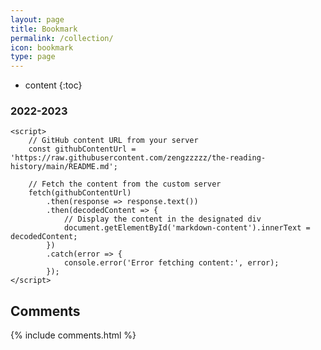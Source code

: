 ```yaml
---
layout: page
title: Bookmark
permalink: /collection/
icon: bookmark
type: page
---
```


* content
{:toc}

### 2022-2023

<html>
<head>
    <title>GitHub Markdown Viewer</title>
</head>
<body>
    <div id="markdown-content"></div>

    <script>
        // GitHub content URL from your server
        const githubContentUrl = 'https://raw.githubusercontent.com/zengzzzzz/the-reading-history/main/README.md';

        // Fetch the content from the custom server
        fetch(githubContentUrl)
            .then(response => response.text())
            .then(decodedContent => {
                // Display the content in the designated div
                document.getElementById('markdown-content').innerText = decodedContent;
            })
            .catch(error => {
                console.error('Error fetching content:', error);
            });
    </script>
</body>
</html>



## Comments

{% include comments.html %}
